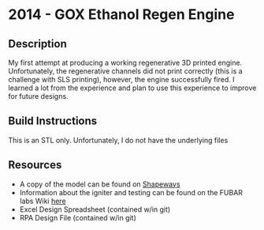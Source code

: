 # 2014 - GOX Ethanol Regen Engine 

## Description
My first attempt at producing a working regenerative 3D printed engine. Unfortunately, the regenerative channels did not print correctly (this is a challenge with SLS printing), however, the engine successfully fired. I learned a lot from the experience and plan to use this experience to improve for future designs.

## Build Instructions
This is an STL only. Unfortunately, I do not have the underlying files

## Resources
* A copy of the model can be found on [Shapeways](http://shpws.me/EGlh)
* Information about the igniter and testing can be found on the FUBAR labs Wiki [here](http://wiki.fubarlabs.org/fubarwiki/3D-Printed-Engine.ashx)
* Excel Design Spreadsheet (contained w/in git)
* RPA Design File (contained w/in git)
